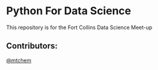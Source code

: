 # Python For Data Science
This repository is for the Fort Collins Data Science Meet-up


## Contributors:
[@mtchem](https://github.com/mtchem)
